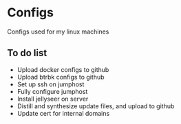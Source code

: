 # Configs
Configs used for my linux machines

## To do list
- Upload docker configs to github
- Upload btrbk configs to github
- Set up ssh on jumphost
- Fully configure jumphost
- Install jellyseer on server
- Distill and synthesize update files, and upload to github
- Update cert for internal domains
